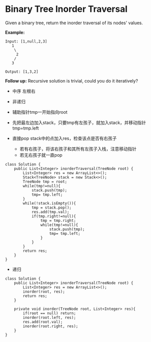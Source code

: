 # Binary Tree Inorder Traversal

Given a binary tree, return the inorder traversal of its nodes' values.

**Example:**
```
Input: [1,null,2,3]
   1
    \
     2
    /
   3

Output: [1,3,2]
```

**Follow up:** Recursive solution is trivial, could you do it iteratively?

* 中序 左根右

* 非递归
* 辅助指针tmp一开始指向root
* 先把最左边加入stack，只要tmp有左孩子，就加入stack，并移动指针tmp=tmp.left
* 直接pop stack中的点加入res，检查该点是否有右孩子
  * 若有右孩子，将该右孩子和其所有左孩子入栈，注意移动指针
  * 若无右孩子就一直pop
```
class Solution {
    public List<Integer> inorderTraversal(TreeNode root) {
        List<Integer> res = new ArrayList<>();      
        Stack<TreeNode> stack = new Stack<>();
        TreeNode tmp = root;
        while(tmp!=null){
            stack.push(tmp);
            tmp= tmp.left;
        }
        while(!stack.isEmpty()){
            tmp = stack.pop();
            res.add(tmp.val);
            if(tmp.right!=null){
                tmp = tmp.right;             
                while(tmp!=null){
                    stack.push(tmp);
                    tmp= tmp.left;
                } 
            }
        }
        return res;
    }
}
```

* 递归
```
class Solution {
    public List<Integer> inorderTraversal(TreeNode root) {
        List<Integer> res = new ArrayList<>();
        inorder(root, res);
        return res;
    }
    
    private void inorder(TreeNode root, List<Integer> res){
        if(root == null) return;
        inorder(root.left, res);
        res.add(root.val);
        inorder(root.right, res);
    }
}
```
